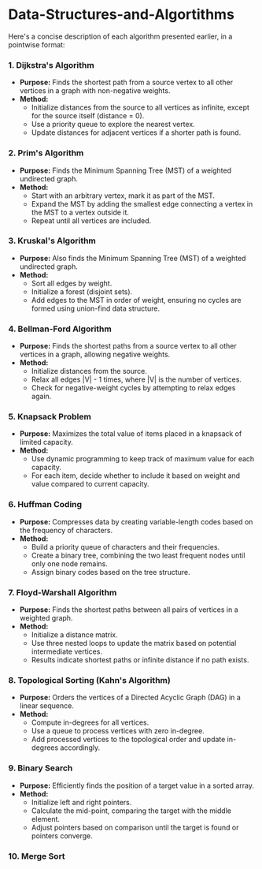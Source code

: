 # Data-Structures-and-Algortithms

Here's a concise description of each algorithm presented earlier, in a pointwise format:

### 1. Dijkstra's Algorithm
- **Purpose:** Finds the shortest path from a source vertex to all other vertices in a graph with non-negative weights.
- **Method:**
  - Initialize distances from the source to all vertices as infinite, except for the source itself (distance = 0).
  - Use a priority queue to explore the nearest vertex.
  - Update distances for adjacent vertices if a shorter path is found.

### 2. Prim's Algorithm
- **Purpose:** Finds the Minimum Spanning Tree (MST) of a weighted undirected graph.
- **Method:**
  - Start with an arbitrary vertex, mark it as part of the MST.
  - Expand the MST by adding the smallest edge connecting a vertex in the MST to a vertex outside it.
  - Repeat until all vertices are included.

### 3. Kruskal's Algorithm
- **Purpose:** Also finds the Minimum Spanning Tree (MST) of a weighted undirected graph.
- **Method:**
  - Sort all edges by weight.
  - Initialize a forest (disjoint sets).
  - Add edges to the MST in order of weight, ensuring no cycles are formed using union-find data structure.

### 4. Bellman-Ford Algorithm
- **Purpose:** Finds the shortest paths from a source vertex to all other vertices in a graph, allowing negative weights.
- **Method:**
  - Initialize distances from the source.
  - Relax all edges |V| - 1 times, where |V| is the number of vertices.
  - Check for negative-weight cycles by attempting to relax edges again.

### 5. Knapsack Problem
- **Purpose:** Maximizes the total value of items placed in a knapsack of limited capacity.
- **Method:**
  - Use dynamic programming to keep track of maximum value for each capacity.
  - For each item, decide whether to include it based on weight and value compared to current capacity.

### 6. Huffman Coding
- **Purpose:** Compresses data by creating variable-length codes based on the frequency of characters.
- **Method:**
  - Build a priority queue of characters and their frequencies.
  - Create a binary tree, combining the two least frequent nodes until only one node remains.
  - Assign binary codes based on the tree structure.

### 7. Floyd-Warshall Algorithm
- **Purpose:** Finds the shortest paths between all pairs of vertices in a weighted graph.
- **Method:**
  - Initialize a distance matrix.
  - Use three nested loops to update the matrix based on potential intermediate vertices.
  - Results indicate shortest paths or infinite distance if no path exists.

### 8. Topological Sorting (Kahn's Algorithm)
- **Purpose:** Orders the vertices of a Directed Acyclic Graph (DAG) in a linear sequence.
- **Method:**
  - Compute in-degrees for all vertices.
  - Use a queue to process vertices with zero in-degree.
  - Add processed vertices to the topological order and update in-degrees accordingly.

### 9. Binary Search
- **Purpose:** Efficiently finds the position of a target value in a sorted array.
- **Method:**
  - Initialize left and right pointers.
  - Calculate the mid-point, comparing the target with the middle element.
  - Adjust pointers based on comparison until the target is found or pointers converge.

### 10. Merge Sort


  
 




  


